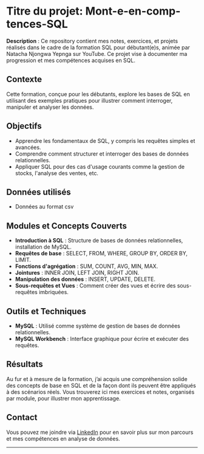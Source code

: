 # Titre du projet: Mont-e-en-comp-tences-SQL

**Description** : Ce repository contient mes notes, exercices, et projets réalisés dans le cadre de la formation SQL pour débutant(e)s, animée par Natacha Njongwa Yepnga sur YouTube. Ce projet vise à documenter ma progression et mes compétences acquises en SQL.

## Contexte
Cette formation, conçue pour les débutants, explore les bases de SQL en utilisant des exemples pratiques pour illustrer comment interroger, manipuler et analyser les données.

## Objectifs
- Apprendre les fondamentaux de SQL, y compris les requêtes simples et avancées.
- Comprendre comment structurer et interroger des bases de données relationnelles.
- Appliquer SQL pour des cas d'usage courants comme la gestion de stocks, l'analyse des ventes, etc.

## Données utilisés
- Données au format csv

## Modules et Concepts Couverts
- **Introduction à SQL** : Structure de bases de données relationnelles, installation de MySQL.
- **Requêtes de base** : SELECT, FROM, WHERE, GROUP BY, ORDER BY, LIMIT.
- **Fonctions d'agrégation** : SUM, COUNT, AVG, MIN, MAX.
- **Jointures** : INNER JOIN, LEFT JOIN, RIGHT JOIN.
- **Manipulation des données** : INSERT, UPDATE, DELETE.
- **Sous-requêtes et Vues** : Comment créer des vues et écrire des sous-requêtes imbriquées.

## Outils et Techniques
- **MySQL** : Utilisé comme système de gestion de bases de données relationnelles.
- **MySQL Workbench** : Interface graphique pour écrire et exécuter des requêtes.

## Résultats
Au fur et à mesure de la formation, j’ai acquis une compréhension solide des concepts de base en SQL et de la façon dont ils peuvent être appliqués à des scénarios réels. Vous trouverez ici mes exercices et notes, organisés par module, pour illustrer mon apprentissage.

## Contact
Vous pouvez me joindre via [LinkedIn](http://linkedin.com/in/audrey-kangah-964649173) pour en savoir plus sur mon parcours et mes compétences en analyse de données.

---


